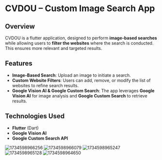 # CVDOU – Custom Image Search App

## Overview  
CVDOU is a flutter application, designed to perform **image-based searches** while allowing users to **filter the websites** where the search is conducted. This ensures more relevant and targeted results.  

## Features  
- **Image-Based Search**: Upload an image to initiate a search.  
- **Custom Website Filters**: Users can add, remove, or modify the list of websites to refine search results.  
- **Google Vision AI & Google Custom Search**: The app leverages **Google Vision AI** for image analysis and **Google Custom Search** to retrieve results.  

## Technologies Used  
- **Flutter** (Dart)  
- **Google Vision AI**  
- **Google Custom Search API**  


![1734598966256](https://github.com/user-attachments/assets/0c08ad0c-b681-4edb-8dac-3db9e1962708)
![1734598966079](https://github.com/user-attachments/assets/50811b86-43e8-439b-9307-829b3ed00276)
![1734598965247](https://github.com/user-attachments/assets/58f34cc2-724c-4a03-aaca-6edd9f23cbce)
![1734598965128](https://github.com/user-attachments/assets/ac3770f3-da86-4ba0-af16-613a4c5f8239)
![1734598964650](https://github.com/user-attachments/assets/21c8a649-d1c1-4de5-ba34-dc592fe6f1d4)
